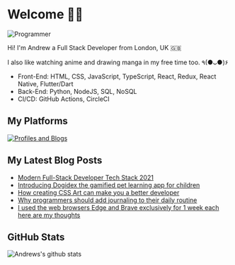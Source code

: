 # Welcome 👋🏿

![Programmer](https://res.cloudinary.com/d74fh3kw/image/upload/v1626523291/Twitter_header_-_V4_k1nocs.png 'Programmer')

Hi! I'm Andrew a Full Stack Developer from London, UK 🇬🇧

I also like watching anime and drawing manga in my free time too. ٩(●ᴗ●)۶

- Front-End: HTML, CSS, JavaScript, TypeScript, React, Redux, React Native, Flutter/Dart
- Back-End: Python, NodeJS, SQL, NoSQL
- CI/CD: GitHub Actions, CircleCI

## My Platforms

[![Profiles and Blogs](https://res.cloudinary.com/d74fh3kw/image/upload/v1621532697/profile-blog-btn_nigmar.png)](https://linktr.ee/andrewbaisden)

## My Latest Blog Posts

<!-- BLOG-POST-LIST:START -->

- [Modern Full-Stack Developer Tech Stack 2021](https://dev.to/andrewbaisden/modern-full-stack-developer-tech-stack-2021-49ij)
- [Introducing Dogidex the gamified pet learning app for children](https://dev.to/andrewbaisden/introducing-dogidex-the-gamified-pet-learning-app-for-children-164h)
- [How creating CSS Art can make you a better developer](https://dev.to/andrewbaisden/how-creating-css-art-can-make-you-a-better-developer-4cd5)
- [Why programmers should add journaling to their daily routine](https://dev.to/andrewbaisden/why-programmers-should-add-journaling-to-their-daily-routine-o5j)
- [I used the web browsers Edge and Brave exclusively for 1 week each here are my thoughts](https://dev.to/andrewbaisden/i-used-the-web-browsers-edge-and-brave-exclusively-for-1-week-each-here-are-my-thoughts-1pd)
<!-- BLOG-POST-LIST:END -->

## GitHub Stats

![Andrews's github stats](https://github-readme-stats.vercel.app/api?username=andrewbaisden&show_icons=true&theme=tokyonight)
